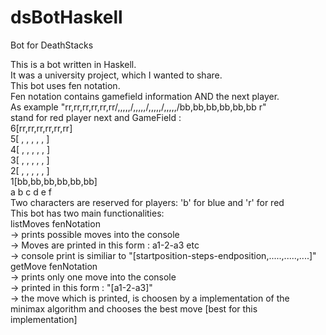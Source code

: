 # dsBotHaskell
Bot for DeathStacks <br>

This is a bot written in Haskell.  <br>
It was a university project, which I wanted to share.  <br>
This bot uses fen notation.  <br>
Fen notation contains gamefield information AND the next player.  <br>
As example "rr,rr,rr,rr,rr,rr/,,,,,/,,,,,/,,,,,/,,,,,/bb,bb,bb,bb,bb,bb r"  <br> 
stand for red player next and GameField :  <br>
6[rr,rr,rr,rr,rr,rr]  <br>
5[  ,  ,  ,  ,  ,  ]  <br>
4[  ,  ,  ,  ,  ,  ]  <br>
3[  ,  ,  ,  ,  ,  ]  <br>
2[  ,  ,  ,  ,  ,  ]  <br>
1[bb,bb,bb,bb,bb,bb]  <br>
  a  b  c  d  e  f  <br>
Two characters are reserved for players: 'b' for blue and 'r' for red  <br>
This bot has two main functionalities:  <br>
listMoves fenNotation  <br>
-> prints possible moves into the console  <br>
-> Moves are printed in this form : a1-2-a3 etc  <br>
-> console print is similiar to "[startposition-steps-endposition,.....,.....,....]"  <br>
getMove fenNotation  <br>
-> prints only one move into the console  <br>
-> printed in this form : "[a1-2-a3]"  <br>
-> the move which is printed, is choosen by a implementation of the minimax algorithm and chooses the best move [best for this implementation]  <br>


